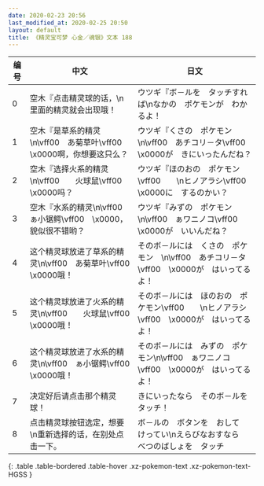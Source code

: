 ```yaml
---
date: 2020-02-23 20:56
last_modified_at: 2020-02-25 20:50
layout: default
title: 《精灵宝可梦 心金／魂银》文本 188
---
```

| 编号 | 中文 | 日文 |
| ---- | ---- | ---- |
| 0 | 空木『点击精灵球的话，\n里面的精灵就会出现哦！ | ウツギ『ボ－ルを　タッチすれば\nなかの　ポケモンが　わかるよ！ |
| 1 | 空木『是草系的精灵\n\vff00　あ菊草叶\vff00　\x0000啊，你想要这只么？ | ウツギ『くさの　ポケモン\n\vff00　あチコリ－タ\vff00　\x0000が　きにいったんだね？ |
| 2 | 空木『选择火系的精灵\n\vff00　　火球鼠\vff00　\x0000吗？ | ウツギ『ほのおの　ポケモン\vff00　　\nヒノアラシ\vff00　\x0000に　するのかい？ |
| 3 | 空木『水系的精灵\n\vff00　ぁ小锯鳄\vff00　\x0000，貌似很不错哟？ | ウツギ『みずの　ポケモン\n\vff00　ぁワニノコ\vff00　\x0000が　いいんだね？ |
| 4 | 这个精灵球放进了草系的精灵\n\vff00　あ菊草叶\vff00　\x0000哦！ | そのボ－ルには　くさの　ポケモン　\n\vff00　あチコリ－タ\vff00　\x0000が　はいってるよ！ |
| 5 | 这个精灵球放进了火系的精灵\n\vff00　　火球鼠\vff00　\x0000哦！ | そのボ－ルには　ほのおの　ポケモン\vff00　　\nヒノアラシ\vff00　\x0000が　はいってるよ！ |
| 6 | 这个精灵球放进了水系的精灵\n\vff00　ぁ小锯鳄\vff00　\x0000哦！ | そのボ－ルには　みずの　ポケモン\n\vff00　ぁワニノコ\vff00　\x0000が　はいってるよ！ |
| 7 | 决定好后请点击那个精灵球！ | きにいったなら　そのボ－ルを　タッチ！ |
| 8 | 点击精灵球按钮选定，想要\n重新选择的话，在别处点击一下。 | ボ－ルの　ボタンを　おして　けってい\nえらびなおすなら　べつのばしょを　タッチ |
{: .table .table-bordered .table-hover .xz-pokemon-text .xz-pokemon-text-HGSS }